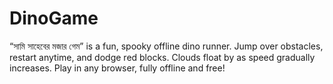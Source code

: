 # DinoGame
“সামি সাহেবের মজার গেম” is a fun, spooky offline dino runner. Jump over obstacles, restart anytime, and dodge red blocks. Clouds float by as speed gradually increases. Play in any browser, fully offline and free!
